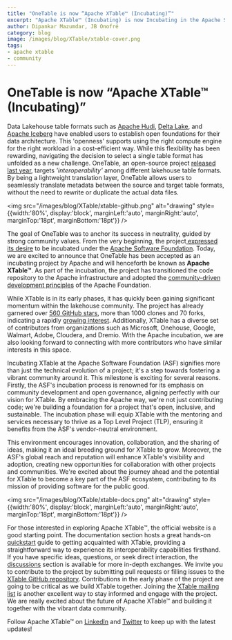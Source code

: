 ```yaml
---
title: "OneTable is now “Apache XTable™ (Incubating)”"
excerpt: "Apache XTable™ (Incubating) is now Incubating in the Apache Software Foundation"
author: Dipankar Mazumdar, JB Onofré
category: blog
image: /images/blog/XTable/xtable-cover.png
tags:
- apache xtable
- community
---
```


# OneTable is now “Apache XTable™ (Incubating)”

Data Lakehouse table formats such as [Apache Hudi](https://hudi.apache.org/), [Delta Lake](https://delta.io/), and 
[Apache Iceberg](https://iceberg.apache.org/) have enabled users to establish open foundations for their data architecture. 
This 'openness' supports using the right compute engine for the right workload in a cost-efficient way. While this 
flexibility has been rewarding, navigating the decision to select a single table format has unfolded as a new challenge. 
OneTable, an open-source project [released last year](https://venturebeat.com/data-infrastructure/exclusive-microsoft-and-google-join-forces-on-onetable-an-open-source-solution-for-data-lake-challenges/), 
targets _'interoperability'_ among different lakehouse table formats. By being a lightweight translation layer, 
OneTable allows users to seamlessly translate metadata between the source and target table formats, without the need to 
rewrite or duplicate the actual data files.

<img src="/images/blog/XTable/xtable-github.png" alt="drawing" style={{width:'80%', display:'block', marginLeft:'auto', marginRight:'auto', marginTop:'18pt', marginBottom:'18pt'}} />

The goal of OneTable was to anchor its success in neutrality, guided by strong community values. From the very beginning, 
the project[ expressed its desire](https://cwiki.apache.org/confluence/display/INCUBATOR/XTable+Proposal) to be incubated 
under the [Apache Software Foundation](https://www.apache.org/). Today, we are excited to announce that OneTable has been 
accepted as an incubating project by Apache and will henceforth be known as **Apache XTable™**. As part of the incubation, 
the project has transitioned the code repository to the Apache infrastructure and adopted the 
[community-driven development principles](https://community.apache.org/) of the Apache Foundation.

While XTable is in its early phases, it has quickly been gaining significant momentum within the lakehouse community. 
The project has already garnered over [560 GitHub stars](https://x.com/apachextable/status/1725247462280196465?s=20), 
more than 1000 clones and 70 forks, indicating a rapidly 
[growing interest](https://x.com/apachextable/status/1725685237215322294?s=20). Additionally, XTable has a diverse set 
of contributors from organizations such as Microsoft, Onehouse, Google, Walmart, Adobe, Cloudera, and Dremio. With the 
Apache incubation, we are also looking forward to connecting with more contributors who have similar interests in this space.

Incubating XTable at the Apache Software Foundation (ASF) signifies more than just the technical evolution of a project; 
it's a step towards fostering a vibrant community around it. This milestone is exciting for several reasons. Firstly, 
the ASF's incubation process is renowned for its emphasis on community development and open governance, aligning 
perfectly with our vision for XTable. By embracing the Apache way, we're not just contributing code; we're building a 
foundation for a project that's open, inclusive, and sustainable. The incubation phase will equip XTable with the 
mentoring and services necessary to thrive as a Top Level Project (TLP), ensuring it benefits from the ASF's vendor-neutral 
environment.

This environment encourages innovation, collaboration, and the sharing of ideas, making it an ideal breeding ground for 
XTable to grow. Moreover, the ASF's global reach and reputation will enhance XTable's visibility and adoption, creating 
new opportunities for collaboration with other projects and communities. We're excited about the journey ahead and the 
potential for XTable to become a key part of the ASF ecosystem, contributing to its mission of providing software for 
the public good.

<img src="/images/blog/XTable/xtable-docs.png" alt="drawing" style={{width:'80%', display:'block', marginLeft:'auto', 
marginRight:'auto', marginTop:'18pt', marginBottom:'18pt'}} />

For those interested in exploring Apache XTable™, the official website is a good starting point. The documentation 
section hosts a great hands-on [quickstart](https://onetable.dev/docs/how-to) guide to getting acquainted with XTable, 
providing a straightforward way to experience its interoperability capabilities firsthand. If you have specific ideas, 
questions, or seek direct interaction, the [discussions](https://github.com/onetable-io/onetable/discussions) section 
is available for more in-depth exchanges. We invite you to contribute to the project by submitting pull requests or 
filling issues to the [XTable GitHub repository](https://github.com/apache/incubator-xtable). Contributions in the early 
phase of the project are going to be critical as we build XTable together. Joining the 
[XTable mailing list](mailto:dev-subscribe@xtable.apache.org) is another excellent way to stay informed and engage with 
the project. We are really excited about the future of Apache XTable™ and building it together with the vibrant data community.

Follow Apache XTable™ on [LinkedIn](https://www.linkedin.com/company/apache-xtable/) and [Twitter](https://twitter.com/apachextable) 
to keep up with the latest updates!
